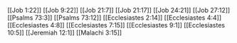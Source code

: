 [[Job 1:22]]
[[Job 9:22]]
[[Job 21:7]]
[[Job 21:17]]
[[Job 24:21]]
[[Job 27:12]]
[[Psalms 73:3]]
[[Psalms 73:12]]
[[Ecclesiastes 2:14]]
[[Ecclesiastes 4:4]]
[[Ecclesiastes 4:8]]
[[Ecclesiastes 7:15]]
[[Ecclesiastes 9:1]]
[[Ecclesiastes 10:5]]
[[Jeremiah 12:1]]
[[Malachi 3:15]]
